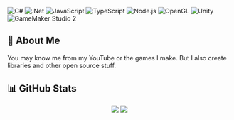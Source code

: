 ![C#](https://img.shields.io/badge/c%23-%23239120.svg?style=for-the-badge&logo=c-sharp&logoColor=white)
![.Net](https://img.shields.io/badge/.NET-5C2D91?style=for-the-badge&logo=.net&logoColor=white)
![JavaScript](https://img.shields.io/badge/JavaScript-F7DF1E?logo=javascript&logoColor=black&style=for-the-badge)
![TypeScript](https://img.shields.io/badge/TypeScript-3178C6?logo=typescript&logoColor=white&style=for-the-badge)
![Node.js](https://img.shields.io/badge/Node.js-5FA04E?logo=nodedotjs&logoColor=white&style=for-the-badge)
![OpenGL](https://img.shields.io/badge/OpenGL-5586A4?logo=opengl&logoColor=white&style=for-the-badge)
![Unity](https://img.shields.io/badge/Unity-FFF?logo=unity&logoColor=black&style=for-the-badge)
![GameMaker Studio 2](https://img.shields.io/badge/Gamemaker-000000.svg?style=for-the-badge&logo=Gamemaker&logoColor=white)

## 💫 About Me
You may know me from my YouTube or the games I make. But I also create libraries and other open source stuff.

## 📊 GitHub Stats
<div align="center">
    <img src="https://github-readme-stats.vercel.app/api?username=Tornado-Technology&theme=merko"/>
    <img src="https://github-readme-streak-stats.herokuapp.com/?user=Tornado-Technology&theme=merko&include_all_commits=false&count_private=false"/>
</div>
